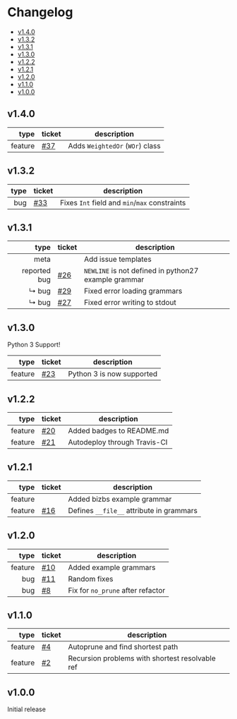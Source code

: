# Changelog

- [v1.4.0](#v140)
- [v1.3.2](#v132)
- [v1.3.1](#v131)
- [v1.3.0](#v130)
- [v1.2.2](#v122)
- [v1.2.1](#v121)
- [v1.2.0](#v120)
- [v1.1.0](#v110)
- [v1.0.0](#v100)

## v1.4.0

|    type | ticket                                                  | description                     |
|--------:|---------------------------------------------------------|---------------------------------|
| feature | [#37](https://github.com/d0c-s4vage/gramfuzz/issues/37) | Adds `WeightedOr` (`WOr`) class |

## v1.3.2

| type | ticket                                                  | description                                   |
|-----:|---------------------------------------------------------|-----------------------------------------------|
|  bug | [#33](https://github.com/d0c-s4vage/gramfuzz/issues/33) | Fixes `Int` field and `min`/`max` constraints |

## v1.3.1

|         type | ticket                                                  | description                                        |
|-------------:|---------------------------------------------------------|----------------------------------------------------|
|         meta |                                                         | Add issue templates                                |
| reported bug | [#26](https://github.com/d0c-s4vage/gramfuzz/issues/26) | `NEWLINE` is not defined in python27 example grammar |
|        ↳ bug | [#29](https://github.com/d0c-s4vage/gramfuzz/issues/29) | Fixed error loading grammars                       |
|        ↳ bug | [#27](https://github.com/d0c-s4vage/gramfuzz/issues/27) | Fixed error writing to stdout                      |

## v1.3.0

Python 3 Support!

|    type | ticket                                                   | description               |
|--------:|----------------------------------------------------------|---------------------------|
| feature | [#23](https://github.com/d0c-s4vage/gramfuzz/issues/23) | Python 3 is now supported |

## v1.2.2

|    type | ticket                                                  | description                  |
|--------:|---------------------------------------------------------|------------------------------|
| feature | [#20](https://github.com/d0c-s4vage/gramfuzz/issues/20) | Added badges to README.md    |
| feature | [#21](https://github.com/d0c-s4vage/gramfuzz/issues/21) | Autodeploy through Travis-CI |

## v1.2.1

|    type | ticket                                                  | description                              |
|--------:|---------------------------------------------------------|------------------------------------------|
| feature |                                                         | Added bizbs example grammar              |
| feature | [#16](https://github.com/d0c-s4vage/gramfuzz/issues/16) | Defines `__file__` attribute in grammars |

## v1.2.0

|    type | ticket                                                  | description                       |
|--------:|---------------------------------------------------------|-----------------------------------|
| feature | [#10](https://github.com/d0c-s4vage/gramfuzz/issues/10) | Added example grammars            |
|     bug | [#11](https://github.com/d0c-s4vage/gramfuzz/issues/11) | Random fixes                      |
|     bug | [#8](https://github.com/d0c-s4vage/gramfuzz/issues/8)   | Fix for `no_prune` after refactor |

## v1.1.0

|    type | ticket                                                | description                                     |
|--------:|-------------------------------------------------------|-------------------------------------------------|
| feature | [#4](https://github.com/d0c-s4vage/gramfuzz/issues/4) | Autoprune and find shortest path                |
| feature | [#2](https://github.com/d0c-s4vage/gramfuzz/issues/2) | Recursion problems with shortest resolvable ref |

## v1.0.0

Initial release
